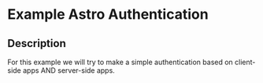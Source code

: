# Example Astro Authentication

## Description

For this example we will try to make a simple authentication based on client-side apps AND server-side apps.
